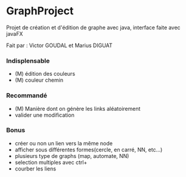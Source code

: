 # GraphProject
Projet de création et d'édition de graphe avec java, interface faite avec javaFX

Fait par : Victor GOUDAL et Marius DIGUAT

### Indisplensable
 - (M) édition des couleurs
 - (M) couleur chemin

### Recommandé
 - (M) Manière dont on génère les links aléatoirement
 - valider une modification

### Bonus
 - créer ou non un lien vers la même node
 - afficher sous différentes formes(cercle, en carré, NN, etc...)
 - plusieurs type de graphs (map, automate, NN)
 - selection multiples avec ctrl+
 - courber les liens